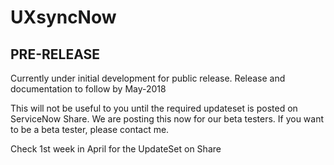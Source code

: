 # UXsyncNow

## PRE-RELEASE

Currently under initial development for public release.  Release and documentation to follow by May-2018

This will not be useful to you until the required updateset is posted on ServiceNow Share.
We are posting this now for our beta testers.  If you want to be a beta tester, please contact me.

Check 1st week in April for the UpdateSet on Share
